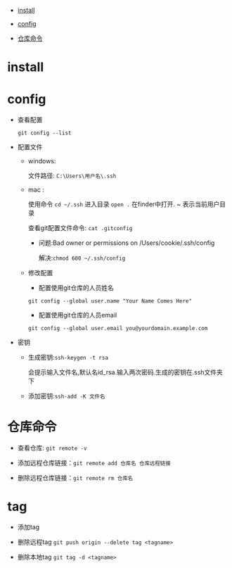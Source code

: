 
- [install](#install)

- [config](#config)

- [仓库命令](#仓库命令)


# install

# config

- 查看配置

    `git config --list`

- 配置文件

    - windows:

        文件路径: `C:\Users\用户名\.ssh`

    - mac :

        使用命令 `cd ~/.ssh` 进入目录 `open .` 在finder中打开. ~ 表示当前用户目录

        查看git配置文件命令: `cat .gitconfig`

        - 问题:Bad owner or permissions on /Users/cookie/.ssh/config

          解决:`chmod 600 ~/.ssh/config`

    - 修改配置

        - 配置使用git仓库的人员姓名

        `git config --global user.name "Your Name Comes Here"`

        - 配置使用git仓库的人员email

        `git config --global user.email you@yourdomain.example.com`

- 密钥

    - 生成密钥:`ssh-keygen -t rsa`

        会提示输入文件名,默认名id_rsa.输入两次密码.生成的密钥在.ssh文件夹下

    - 添加密钥:`ssh-add -K 文件名`

# 仓库命令

   - 查看仓库: `git remote -v`

   - 添加远程仓库链接：`git remote add 仓库名 仓库远程链接`

   - 删除远程仓库链接：`git remote rm 仓库名`

# tag

   - 添加tag

   - 删除远程tag `git push origin --delete tag <tagname>`

   - 删除本地tag `git tag -d <tagname>`